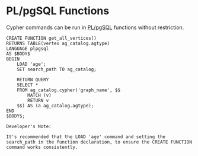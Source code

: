 # PL/pgSQL Functions

Cypher commands can be run in [PL/pgSQL](https://www.postgresql.org/docs/11/plpgsql-overview.html) functions without restriction.

```
CREATE FUNCTION get_all_vertices()
RETURNS TABLE(vertex ag_catalog.agtype)
LANGUAGE plpgsql
AS $BODY$
BEGIN
    LOAD 'age';
    SET search_path TO ag_catalog;

    RETURN QUERY 
    SELECT * 
    FROM ag_catalog.cypher('graph_name', $$
        MATCH (v)
        RETURN v
    $$) AS (a ag_catalog.agtype);
END
$BODY$;
```

```
Developer's Note:

It's recommended that the LOAD 'age' command and setting the search_path in the function declaration, to ensure the CREATE FUNCTION command works consistently.
```
